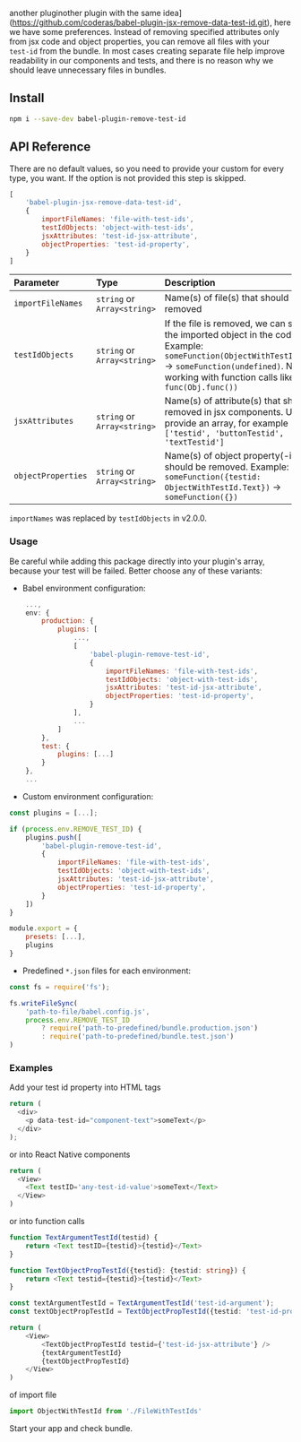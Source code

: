 another pluginother plugin with the same idea](https://github.com/coderas/babel-plugin-jsx-remove-data-test-id.git), here we have some preferences. Instead of removing specified attributes only from jsx code and object properties, you can remove all files with your `test-id` from the bundle.
In most cases creating separate file help improve readability in our components and tests, and there is no reason why we should leave unnecessary files in bundles.

## Install

```bash
npm i --save-dev babel-plugin-remove-test-id 
```

## API Reference

There are no default values, so you need to provide your custom for every type, you want.
If the option is not provided this step is skipped.

```javascript
[
    'babel-plugin-jsx-remove-data-test-id',
    {
        importFileNames: 'file-with-test-ids',
        testIdObjects: 'object-with-test-ids',
        jsxAttributes: 'test-id-jsx-attribute',
        objectProperties: 'test-id-property',
    }
]
```
| Parameter | Type     | Description                |
| :-------- | :------- | :------------------------- |
| `importFileNames` | `string` or `Array<string>` | Name(s) of file(s) that should be removed  |
| `testIdObjects` | `string` or `Array<string>` | If the file is removed, we can still have the imported object in the code. Example: `someFunction(ObjectWithTestId.Text)` -> `someFunction(undefined)`. Now not working with function calls like `func(Obj.func())` |
| `jsxAttributes` | `string` or `Array<string>` | Name(s) of attribute(s) that should be removed in jsx components. Use can provide an array, for example `['testid', 'buttonTestid', 'textTestid']`  |
| `objectProperties` | `string` or `Array<string>` | Name(s) of object property(-ies) that should be removed. Example: `someFunction({testid: ObjectWithTestId.Text})` -> `someFunction({})` |

`importNames` was replaced by `testIdObjects` in v2.0.0.

### Usage

Be careful while adding this package directly into your plugin's array, because your test will be failed. Better choose any of these variants:
- Babel environment configuration:
```javascript
    ...,
    env: {
        production: {
            plugins: [
                ...,
                [
                    'babel-plugin-remove-test-id',
                    {
                        importFileNames: 'file-with-test-ids',
                        testIdObjects: 'object-with-test-ids',
                        jsxAttributes: 'test-id-jsx-attribute',
                        objectProperties: 'test-id-property',
                    }
                ],
                ...
            ]
        },
        test: {
            plugins: [...]
        }
    },
    ...
```
- Custom environment configuration:
```javascript
const plugins = [...];

if (process.env.REMOVE_TEST_ID) {
    plugins.push([
        'babel-plugin-remove-test-id',
        {
            importFileNames: 'file-with-test-ids',
            testIdObjects: 'object-with-test-ids',
            jsxAttributes: 'test-id-jsx-attribute',
            objectProperties: 'test-id-property',
        }
    ])
}

module.export = {
    presets: [...],
    plugins
}
```
- Predefined `*.json` files for each environment:
```javascript
const fs = require('fs');

fs.writeFileSync(
    'path-to-file/babel.config.js',
    process.env.REMOVE_TEST_ID
        ? require('path-to-predefined/bundle.production.json')
        : require('path-to-predefined/bundle.test.json')
)
```

### Examples

Add your test id property into HTML tags
```typescript
return (
  <div>
    <p data-test-id="component-text">someText</p>
  </div>
);
```
or into React Native components
```typescript
return (
  <View>
    <Text testID='any-test-id-value'>someText</Text>
  </View>
)
```
or into function calls
```typescript
function TextArgumentTestId(testid) {
    return <Text testID={testid}>{testid}</Text>
}

function TextObjectPropTestId({testid}: {testid: string}) {
    return <Text testid={testid}>{testid}</Text>
}

const textArgumentTestId = TextArgumentTestId('test-id-argument');
const textObjectPropTestId = TextObjectPropTestId({testid: 'test-id-prop'});

return (
    <View>
        <TextObjectPropTestId testid={'test-id-jsx-attribute'} />
        {textArgumentTestId}
        {textObjectPropTestId}
    </View>
)
```
of import file
```javascript
import ObjectWithTestId from './FileWithTestIds'
```
Start your app and check bundle.